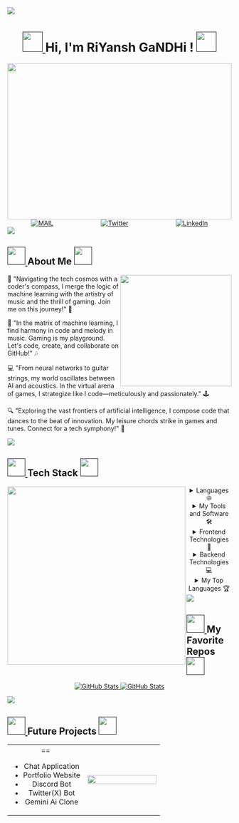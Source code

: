 <img src="https://user-images.githubusercontent.com/73097560/115834477-dbab4500-a447-11eb-908a-139a6edaec5c.gif">

<h1 align="center">
	<a href="">
		<img src="https://freepngimg.com/thumb/naruto/34931-7-boruto-photo.png" width="45" />
	</a>
     Hi, I'm RiYansh GaNDHi !
	<a href="">
		<img src="https://freepngimg.com/thumb/naruto/34931-7-boruto-photo.png" width="45" />
	</a>
</h1>

<img src="https://motionbgs.com/media/1948/naruto-and-sasuke-legends.jpg" width="100%" height="350" />

<div align=center style="display:flex; justify-content: space-around">
<!--   <a href="https://www.youtube.com/watch?v=dQw4w9WgXcQ"><img alt="Instagram" src="https://img.shields.io/static/v1?style=for-the-badge&message=My Website&color=55B500&logo=airplayvideo&logoColor=FFFFFF&label=" /></a> -->
  <a href="https://www.instagram.com/riyanshgandhi_"><img alt="MAIL" src="https://img.shields.io/static/v1?style=for-the-badge&message=Instagram&color=C837AC&logo=Instagram&logoColor=FFFFFF&label=" /></a>
  <a href="https://twitter.com/riyanshgandhii"><img src="https://img.shields.io/static/v1?style=for-the-badge&message=Twitter&color=000000&logo=x&logoColor=FFFFFF&label=" alt="Twitter" /></a>
  <a href="https://www.linkedin.com/in/riyo"><img src="https://img.shields.io/static/v1?style=for-the-badge&message=LinkedIn&color=0A66C2&logo=LinkedIn&logoColor=FFFFFF&label=" alt="LinkedIn" /></a>
</div>

<img src="https://user-images.githubusercontent.com/73097560/115834477-dbab4500-a447-11eb-908a-139a6edaec5c.gif">
<h2>
<a href="">
		<img src="https://media.tenor.com/PRcQePKtLYYAAAAi/blue-blueflame.gif" width="40" />
	</a>
About Me
	<a href="">
		<img src="https://media.tenor.com/PRcQePKtLYYAAAAi/blue-blueflame.gif" width="40" />
	</a>

</h2>
<div >
<img align="right" src="https://media.giphy.com/media/v1.Y2lkPTc5MGI3NjExeDVqeHhxdGdyNHZ2YzVjamNuMndqd3Z0ZmRvcTd3YTkyYmM0M2Z2dSZlcD12MV9pbnRlcm5hbF9naWZfYnlfaWQmY3Q9Zw/SdBG6AkBwIFOLwPPsS/giphy.gif" width="250"/>

<p>
    🌟 "Navigating the tech cosmos with a coder's compass, I merge the logic of machine learning with the artistry of music and the thrill of gaming. Join me on this journey!" 🚀

👾 "In the matrix of machine learning, I find harmony in code and melody in music. Gaming is my playground. Let's code, create, and collaborate on GitHub!" 🎶

💻 "From neural networks to guitar strings, my world oscillates between AI and acoustics. In the virtual arena of games, I strategize like I code—meticulously and passionately." 🕹️

🔍 "Exploring the vast frontiers of artificial intelligence, I compose code that dances to the beat of innovation. My leisure chords strike in games and tunes. Connect for a tech symphony!" 🎼
</p>

</div>

<img src="https://user-images.githubusercontent.com/73097560/115834477-dbab4500-a447-11eb-908a-139a6edaec5c.gif">

<h2>
<a href="">
		<img src="https://pa1.aminoapps.com/7620/fc109fa0b90c3d49369569509ec8608253749cb5r1-400-400_00.gif" width="40" />
	</a>
Tech Stack
	<a href="">
		<img src="https://pa1.aminoapps.com/7620/fc109fa0b90c3d49369569509ec8608253749cb5r1-400-400_00.gif" width="40" />
	</a>

</h2>

<div>
<img align="left" src="https://media.giphy.com/media/v1.Y2lkPTc5MGI3NjExazZiOWFwZnVlMHV2aTd1bm10dmVpZmxneXV2a3F2M2FxeG5pNDJxbyZlcD12MV9pbnRlcm5hbF9naWZfYnlfaWQmY3Q9Zw/I6wUi5eTdUCWI/giphy.gif" width="400" />
<details align="center">
  <summary>Languages 🌐</summary>
  <br>
  <p align="center">
  <a href="https://skillicons.dev">
    <img src="https://skillicons.dev/icons?i=c,java,py,html,css,js,r&perline=5" width=210/>
  </a>
</p>
</details>
	
<details align="center">
  <summary>My Tools and Software 🛠️ </summary>
  <br>
	<p align="center">
		<a href="https://skillicons.dev">
			<img src="https://skillicons.dev/icons?i=git,github,gitlab,vscode,unity,blender,figma&perline=5" width=210/>
		</a>
	</p>

</details>

<details align="center">
  <summary>Frontend Technologies 🎨</summary>
  <br>
  <p align="center">
  <a href="https://skillicons.dev">
    <img src="https://skillicons.dev/icons?i=html,css,js,ts,react,bootstrap,sass,tailwind,webpack&perline=5" width=210/>
  </a>
</p>
</details>

<details align="center">
  <summary>Backend Technologies 💻</summary>
  <br>
  <p align="center">
  <a href="https://skillicons.dev">
    <img src="https://skillicons.dev/icons?i=java,py,flask,firebase,mysql,docker,postman&perline=5" width=210/>
  </a>
</p>
</details>



<details align="center">
<summary>My Top Languages 🏆</summary>

<p align="center">

<img src="https://github-readme-stats.vercel.app/api/top-langs?username=riyanshgandhi&show_icons=true&theme=onedark&locale=en&layout=compact" alt="RiYo STats" height="230px"/>

<br/>

<b>Note:</b> Top languages is only a metric of the languages my public code consists of and doesn't reflect experience or skill level.

  </p>
</details>

<img src="https://user-images.githubusercontent.com/73097560/115834477-dbab4500-a447-11eb-908a-139a6edaec5c.gif">

<h2>
<a href="">
		<img src="https://media.tenor.com/Z0wDoxDHjn4AAAAj/tsunami-studio-wave.gif" width="40" />
	</a>
	My Favorite Repos
	<a href="">
		<img src="https://media.tenor.com/Z0wDoxDHjn4AAAAj/tsunami-studio-wave.gif" width="40" />
	</a>

</h2>

 <p align="center">
	<a href="https://github.com/riyanshgandhi/Tikakaran.git">
      		<img src="https://github-readme-stats.vercel.app/api/pin/?username=riyanshgandhi&repo=Tikakaran&theme=onedark" alt="GitHub Stats" />
    </a>
	<a href="https://github.com/riyanshgandhi/telegrambot-greey.git">
      		<img src="https://github-readme-stats.vercel.app/api/pin/?username=riyanshgandhi&repo=telegrambot-greey&theme=onedark" alt="GitHub Stats" />
    </a>
	
    	
  </p>

<p align="center">
<!--   <img src="https://media.giphy.com/media/v1.Y2lkPTc5MGI3NjExMTJqdDlydnM3OW81ZTNtazB2cWd1NnhlaWpzaHo1b253dnA3eXd4ZSZlcD12MV9pbnRlcm5hbF9naWZfYnlfaWQmY3Q9Zw/F8L3qvKkiH2fe/giphy.gif" /> -->
</p>

<img src="https://user-images.githubusercontent.com/73097560/115834477-dbab4500-a447-11eb-908a-139a6edaec5c.gif">

<h2>
<a href="">
		<img src="https://freepngimg.com/thumb/naruto/119440-logo-akatsuki-photos-free-download-png-hd.png" width="40" />
	</a>
	Future Projects
	<a href="">
		<img src="https://freepngimg.com/thumb/naruto/119440-logo-akatsuki-photos-free-download-png-hd.png" width="40" />
	</a>

</h2>

<p align="center">
  <!--- stats (start) -->
<table align="center">
<tr border="none">
<td width="50%" align="center">
==
        <ul>
            <li>Chat Application</li>
            <li>Portfolio Website</li>
            <li>Discord Bot</li>
            <li>Twitter(X) Bot</li>
	    <li>Gemini Ai Clone</li>
	</ul>

</td>

<td width="50%" align="center">
 <img  align="center"  src="https://media.giphy.com/media/v1.Y2lkPTc5MGI3NjExcTl6MmNxZWwzM2U2NHcxbndlbzgxNGR3dm9ndnB3ampvZ29mdm43biZlcD12MV9pbnRlcm5hbF9naWZfYnlfaWQmY3Q9Zw/CyCj2Kj1avdao/giphy.gif" width="100%" height="125%"/>
  </td>
</tr>


</table>


